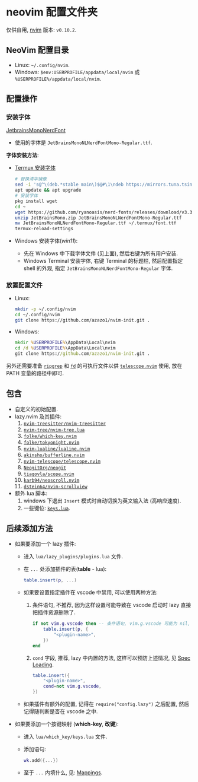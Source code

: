 # neovim 配置文件夹

仅供自用, [nvim](https://github.com/neovim/neovim/blob/master/INSTALL.md) 版本: `v0.10.2`.

## NeoVim 配置目录

- Linux: `~/.config/nvim`.
- Windows: `$env:USERPROFILE/appdata/local/nvim` 或 `%USERPROFILE%/appdata/local/nvim`.

## 配置操作

### 安装字体

[JetbrainsMonoNerdFont](https://github.com/ryanoasis/nerd-fonts/releases/download/v3.3.0/JetBrainsMono.zip)

- 使用的字体是 `JetBrainsMonoNLNerdFontMono-Regular.ttf`.

**字体安装方法**:

- [Termux 安装字体](https://blog.chaitanyashahare.com/posts/nerd-font-termux/)

  ```bash
  # 替换清华镜像
  sed -i 's@^\(deb.*stable main\)$@#\1\ndeb https://mirrors.tuna.tsinghua.edu.cn/termux/apt/termux-main stable main@' $PREFIX/etc/apt/sources.list
  apt update && apt upgrade
  # 安装字体
  pkg install wget
  cd ~
  wget https://github.com/ryanoasis/nerd-fonts/releases/download/v3.3.0/JetBrainsMono.zip
  unzip JetBrainsMono.zip JetBrainsMonoNLNerdFontMono-Regular.ttf
  mv JetBrainsMonoNLNerdFontMono-Regular.ttf ~/.termux/font.ttf
  termux-reload-settings
  ```

- Windows 安装字体(_win11_):
  - 先在 Windows 中下载字体文件 (见上面), 然后右键为所有用户安装.
  - Windows Terminal 安装字体, 右键 Terminal 的标题栏,
    然后配置指定 shell 的外观, 指定 `JetBrainsMonoNLNerdFontMono-Regular` 字体.

### 放置配置文件

- Linux:

  ```bash
  mkdir -p ~/.config/nvim
  cd ~/.config/nvim
  git clone https://github.com/azazo1/nvim-init.git .
  ```

- Windows:

  ```bat
  mkdir %USERPROFILE%\AppData\Local\nvim
  cd /d %USERPROFILE%\AppData\Local\nvim
  git clone https://github.com/azazo1/nvim-init.git .
  ```

另外还需要准备 [`ripgrep`](https://github.com/BurntSushi/ripgrep)
和 [`fd`](https://github.com/sharkdp/fd) 的可执行文件以供
[`telescope.nvim`](https://github.com/nvim-telescope/telescope.nvim) 使用,
放在 PATH 变量的路径中即可.

## 包含

- 自定义的初始配置.
- lazy.nvim 及其插件:
  1. [`nvim-treesitter/nvim-treesitter`](https://github.com/nvim-treesitter/nvim-treesitter)
  2. [`nvim-tree/nvim-tree.lua`](https://github.com/nvim-tree/nvim-tree.lua)
  3. [`folke/which-key.nvim`](https://github.com/folke/which-key.nvim)
  4. [`folke/tokyonight.nvim`](https://github.com/folke/tokyonight.nvim)
  5. [`nvim-lualine/lualine.nvim`](https://github.com/nvim-lualine/lualine.nvim)
  6. [`akinsho/bufferline.nvim`](https://github.com/akinsho/bufferline.nvim)
  7. [`nvim-telescope/telescope.nvim`](https://github.com/nvim-telescope/telescope.nvim)
  8. [`NeogitOrg/neogit`](https://github.com/NeogitOrg/neogit)
  9. [`tiagovla/scope.nvim`](https://github.com/tiagovla/scope.nvim)
  10. [`karb94/neoscroll.nvim`](https://github.com/karb94/neoscroll.nvim)
  11. [`dstein64/nvim-scrollview`](https://github.com/dstein64/nvim-scrollview)
- 额外 lua 脚本:
  1. windows 下退出 `Insert` 模式时自动切换为英文输入法 (高响应速度).
  2. 一些键位: [`keys.lua`](lua/which_key/keys.lua).

## 后续添加方法

- 如果要添加一个 lazy 插件:
  - 进入 `lua/lazy_plugins/plugins.lua` 文件.
  - 在 `...` 处添加插件的表(**table** - lua):

    ```lua
    table.insert(p, ...)
    ```

  - 如果要设置指定插件在 vscode 中禁用, 可以使用两种方法:

    1. 条件语句, 不推荐, 因为这样设置可能导致在 vscode 启动时 lazy 直接把插件资源删除了.

       ```lua
       if not vim.g.vscode then -- 条件语句, vim.g.vscode 可能为 nil, false, true.
           table.insert(p, {
               "<plugin-name>",
           })
       end
       ```

    2. `cond` 字段, 推荐, lazy 中内置的方法, 这样可以预防上述情况,
       见 [Spec Loading](https://lazy.folke.io/spec#spec-loading).

       ```lua
       table.insert({
           "<plugin-name>",
           cond=not vim.g.vscode,
       })
       ```

  - 如果插件有额外的配置, 记得在 `require("config.lazy")` 之后配置, 然后记得随判断是否在 vscode 之中.
- 如果要添加一个按键映射 (**which-key**, **改键**):
  - 进入 `lua/which_key/keys.lua` 文件.
  - 添加语句:

    ```lua
    wk.add({...})
    ```

  - 至于 `...` 内填什么, 见: [Mappings](https://github.com/folke/which-key.nvim?tab=readme-ov-file#%EF%B8%8F-mappings).

